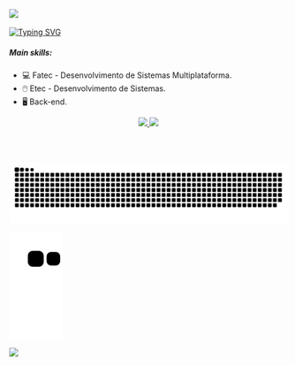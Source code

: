 <img src="https://capsule-render.vercel.app/api?type=waving&color=DC143C&height=150&section=header" />

[![Typing SVG](https://readme-typing-svg.herokuapp.com/?color=DC143C&size=35&center=true&vCenter=true&width=1000&lines=Hello,+my+name+is+Valéria;Welcome!+:%29)](https://git.io/typing-svg)


##### Main skills:
- 💻 Fatec - Desenvolvimento de Sistemas Multiplataforma. 
- 🖱️ Etec - Desenvolvimento de Sistemas.
- 🖥️ Back-end.
  

<!--

<img align="center" src="https://cdn.jsdelivr.net/gh/devicons/devicon@latest/icons/javascript/javascript-original.svg" width="50" heigth="50" />
<img align="center" src="https://cdn.jsdelivr.net/gh/devicons/devicon@latest/icons/bootstrap/bootstrap-original.svg" width="50" heigth="50"/>
-->       
<div align="center">
  <a href="https://github.com/ValeriaDeFreitas">
    <img loading="lazy" height="180em"
         src="https://github-readme-stats.vercel.app/api/top-langs/?username=ValeriaDeFreitas&layout=compact&langs_count=7&hide_border=true&bg_color=30,DC143C,FF69B4,FFC0CB&title_color=ffffff&text_color=fffafa&icon_color=ffffff"/>
    <img loading="lazy" height="180em"
         src="https://github-readme-stats.vercel.app/api?username=ValeriaDeFreitas&show_icons=true&include_all_commits=true&count_private=true&hide_border=true&bg_color=30,DC143C,FF69B4,FFC0CB&title_color=ffffff&text_color=fffafa&icon_color=ffffff"/>
  </a>
</div>

<br><br>

<picture>
  <source media="(prefers-color-scheme: dark)" 
          srcset="https://raw.githubusercontent.com/platane/snk/output/github-contribution-grid-snake-dark.svg"/>
  <source media="(prefers-color-scheme: light)" 
          srcset="https://raw.githubusercontent.com/platane/snk/output/github-contribution-grid-snake.svg"/>
  <img alt="github contribution grid snake animation"
       src="https://raw.githubusercontent.com/platane/snk/output/github-contribution-grid-snake.svg"/>
</picture>


![Snake animation](https://github.com/ValeriaDeFreitas/ValeriaDeFreitas/blob/output/github-contribution-grid-snake.svg)

<img src="https://capsule-render.vercel.app/api?type=waving&color=DC143C&height=130&section=footer" />
    
